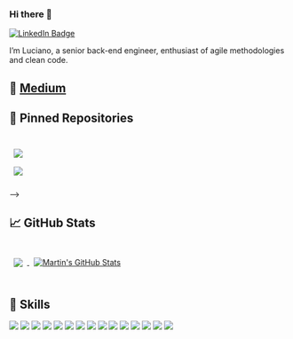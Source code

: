 ### Hi there 👋

[![LinkedIn Badge](https://img.shields.io/badge/LinkedIn-Profile-informational?style=flat&logo=linkedin&logoColor=white&color=0D76A8)](https://www.linkedin.com/in/luciano-fischer-lumertz/)

I’m Luciano, a senior back-end engineer, enthusiast of agile methodologies and clean code.

## 📝 [Medium](https://medium.com/@lucianofischer)


## 📌 Pinned Repositories

<br>

<a href="https://github.com/fischer1983/sales-score">
  <img align="center" style="margin:0.5rem" src="https://github-readme-stats.vercel.app/api/pin/?username=fischer1983&repo=sales-score&title_color=ffffff&text_color=c9cacc&icon_color=4AB197&bg_color=1A2B34" />
</a>

<br>

<a href="https://github.com/fischer1983/choose-lunch-api">
  <img align="center" style="margin:0.5rem" src="https://github-readme-stats.vercel.app/api/pin/?username=fischer1983&repo=choose-lunch-api&title_color=ffffff&text_color=c9cacc&icon_color=4AB197&bg_color=1A2B34" />
</a>

<br>
<br>
-->

## &#x1f4c8; GitHub Stats

<br>

<a href="https://github.com/fischer1983">
  <img align="center" style="margin:0.5rem" src="https://github-readme-stats.vercel.app/api/top-langs/?username=fischer1983&hide=html,css&title_color=ffffff&text_color=c9cacc&icon_color=4AB197&bg_color=1A2B34" />
</a>

<a href="https://github.com/fischer1983">
  <img align="center" style="margin:0.5rem" src="https://github-readme-stats.vercel.app/api?username=fischer1983&show_icons=true&line_height=27&count_private=true&title_color=ffffff&text_color=c9cacc&icon_color=4AB097&bg_color=1A2B34" alt="Martin's GitHub Stats" />
</a>

<br>
<br>

## 💼 Skills
![](https://img.shields.io/badge/Code-Java-informational?style=flat&logo=Java)
![](https://img.shields.io/badge/Code-SpringBoot-informational?style=flat&logo=Spring)
![](https://img.shields.io/badge/Code-MongoDB-informational?style=flat&logo=MongoDB)
![](https://img.shields.io/badge/Code-Oracle-informational?style=flat&logo=Oracle)
![](https://img.shields.io/badge/Code-Postgresql-informational?style=flat&logo=Postgresql)
![](https://img.shields.io/badge/Test-JUnit-informational?style=flat&logo=JUnit)
![](https://img.shields.io/badge/Tools-ApacheKafka-informational?style=flat&logo=ApacheKafka)
![](https://img.shields.io/badge/Tools-RabbitMQ-informational?style=flat&logo=RabbitMQ)
![](https://img.shields.io/badge/Tools-Kubernetes-informational?style=flat&logo=Kubernetes)
![](https://img.shields.io/badge/Tools-Docker-informational?style=flat&logo=docker)
![](https://img.shields.io/badge/Tools-Jenkins-informational?style=flat&logo=jenkins)
![](https://img.shields.io/badge/Tools-SonarQube-informational?style=flat&logo=SonarQube)
![](https://img.shields.io/badge/Tools-Postman-informational?style=flat&logo=Postman)
![](https://img.shields.io/badge/Tools-AzureDevOps-informational?style=flat&logo=AzureDevOps)
![](https://img.shields.io/badge/Tools-GitLab-informational?style=flat&logo=GitLab)

<br>
